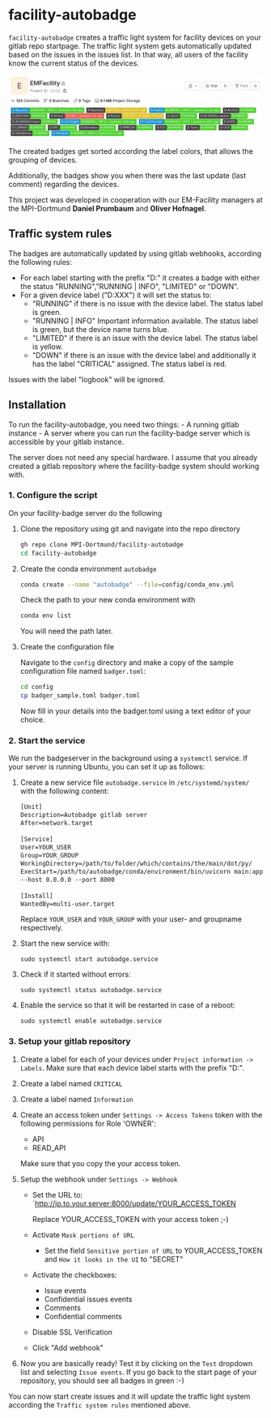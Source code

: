 # facility-autobadge

`facility-autobadge` creates a traffic light system for facility devices on your gitlab repo startpage. The traffic light system gets automatically updated based on the issues in the issues list. In that way, all users of the facility know the current status of the devices.

![autobadge example](resources/autobadge.png)

The created badges get sorted according the label colors, that allows the grouping of devices. 

Additionally, the badges show you when there was the last update (last comment) regarding the devices.

This project was developed in cooperation with our EM-Facility managers at the MPI-Dortmund **Daniel Prumbaum** and **Oliver Hofnagel**.

## Traffic system rules
The badges are automatically updated by using gitlab webhooks, according the following rules:

- For each label starting with the prefix "D:" it creates a badge with either the status "RUNNING","RUNNING | INFO", "LIMITED" or "DOWN".
- For a given device label ("D:XXX") it will set the status to:
    - "RUNNING" if there is no issue with the device label. The status label is green.
    - "RUNNING | INFO" Important information available. The status label is green, but the device name turns blue.
    - "LIMITED" if there is an issue with the device label. The status label is yellow.
    - "DOWN" if there is an issue with the device label and additionally it has the label "CRITICAL" assigned. The status label is red.


Issues with the label "logbook" will be ignored.

## Installation

To run the facility-autobadge, you need two things:
    - A running gitlab instance
    - A server where you can run the facility-badge server which is accessible by your gitlab instance.

 The server does not need any special hardware.  I assume that you already created a gitlab repository where the facility-badge system should working with.


### 1. Configure the script

On your facility-badge server do the following

1. Clone the repository using git and navigate into the repo directory

    ```bash
    gh repo clone MPI-Dortmund/facility-autobadge
    cd facility-autobadge
    ```

2. Create the conda environment `autobadge`

    ```bash
    conda create --name "autobadge" --file=config/conda_env.yml
    ```

    Check the path to your new conda environment with

    ```bash
    conda env list
    ```

    You will need the path later.

3. Create the configuration file

    Navigate to the `config` directory and make a copy of the sample configuration file named `badger.toml`:
    ```bash
    cd config
    cp badger_sample.toml badger.toml
    ```
    Now fill in your details into the badger.toml using a text editor of your choice.

### 2. Start the service

We run the badgeserver in the background using a `systemctl` service. If your server is running Ubuntu, you can set it up as follows:

1. Create a new service file `autobadge.service` in `/etc/systemd/system/` with the following content:

    ```
    [Unit]
    Description=Autobadge gitlab server
    After=network.target

    [Service]
    User=YOUR_USER
    Group=YOUR_GROUP
    WorkingDirectory=/path/to/folder/which/contains/the/main/dot/py/
    ExecStart=/path/to/autobadge/conda/environment/bin/uvicorn main:app --host 0.0.0.0 --port 8000

    [Install]
    WantedBy=multi-user.target
    ```

    Replace `YOUR_USER` and `YOUR_GROUP` with your user- and groupname respectively.

2. Start the new service with:

    ```
    sudo systemctl start autobadge.service
    ```

3. Check if it started without errors:

    ```
    sudo systemctl status autobadge.service
    ```
4. Enable the service so that it will be restarted in case of a reboot:

    ```
    sudo systemctl enable autobadge.service
    ```

### 3. Setup your gitlab repository

1. Create a label for each of your devices under `Project information -> Labels`. Make sure that each device label starts with the prefix "D:".

2. Create a label named `CRITICAL`

3. Create a label named `Information`

4. Create an access token under `Settings -> Access Tokens` token with the following permissions for Role 'OWNER':
    - API
    - READ_API

    Make sure that you copy the your access token. 

4. Setup the webhook under `Settings -> Webhook`

    - Set the URL to: `http://ip.to.your.server:8000/update/YOUR_ACCESS_TOKEN
    
        Replace YOUR_ACCESS_TOKEN with your access token ;-)

    - Activate `Mask portions of URL`
        - Set the field `Sensitive portion of URL` to YOUR_ACCESS_TOKEN and `How it looks in the UI` to "SECRET"
    - Activate the checkboxes:
        - Issue events
        - Confidential issues events
        - Comments
        - Confidential comments
    - Disable SSL Verification

    - Click "Add webhook"

5. Now you are basically ready! Test it by clicking on the `Test` dropdown list and selecting `Issue events`. If you go back to the start page of your repository, you should see all badges in green :-) 

You can now start create issues and it will update the traffic light system according the `Traffic system rules` mentioned above.